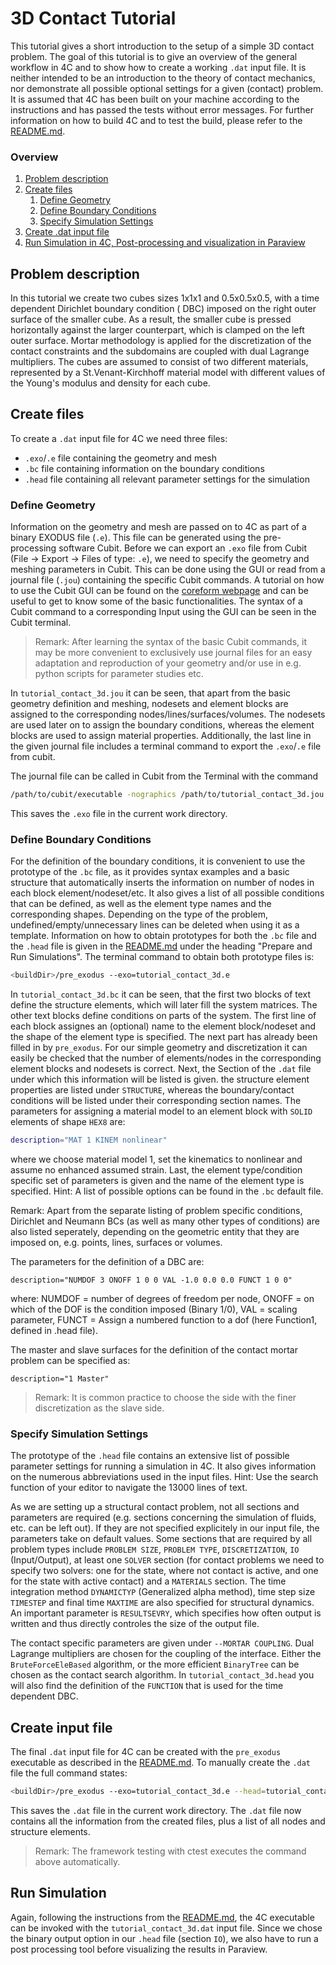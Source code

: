 # 3D Contact Tutorial

This tutorial gives a short introduction to the setup of a simple 3D contact problem. The goal of this tutorial is to
give an overview of the general workflow in 4C and to show how to create a working `.dat` input file. It is neither
intended to be an introduction to the theory of contact mechanics, nor demonstrate all possible optional settings for a
given (contact) problem. It is assumed that 4C has been built on your machine according to the instructions and has
passed the tests without error messages. For further information on how to build 4C and to test the build, please refer
to the [README.md](https://gitlab.lrz.de/baci/baci/blob/main/README.md).

### Overview

1. [Problem description](#problem-description)
1. [Create files](#create-files)
    1. [Define Geometry](#define-geometry)
    1. [Define Boundary Conditions](#define-boundary-conditions)
    1. [Specify Simulation Settings](#specify-simulation-settings)
1. [Create .dat input file](#create-input-file)
1. [Run Simulation in 4C, Post-processing and visualization in Paraview](#run-simulation)

## Problem description

In this tutorial we create two cubes sizes 1x1x1 and 0.5x0.5x0.5, with a time dependent Dirichlet boundary condition (
DBC) imposed on the right outer surface of the smaller cube. As a result, the smaller cube is pressed horizontally
against the larger counterpart, which is clamped on the left outer surface. Mortar methodology is applied for the
discretization of the contact constraints and the subdomains are coupled with dual Lagrange multipliers. The cubes are
assumed to consist of two different materials, represented by a St.Venant-Kirchhoff material model with different values
of the Young's modulus and density for each cube.

## Create files

To create a `.dat` input file for 4C we need three files:

- `.exo`/`.e` file containing the geometry and mesh
- `.bc` file containing information on the boundary conditions
- `.head` file containing all relevant parameter settings for the simulation

### Define Geometry

Information on the geometry and mesh are passed on to 4C as part of a binary EXODUS file (`.e`). This file can be
generated using the pre-processing software Cubit. Before we can export an `.exo` file from Cubit (File -> Export ->
Files of type: `.e`), we need to specify the geometry and meshing parameters in Cubit. This can be done using the GUI or
read from a journal file (`.jou`) containing the specific Cubit commands. A tutorial on how to use the Cubit GUI can be
found on the [coreform webpage](https://coreform.com/products/coreform-cubit/tutorials/) and can be useful to get to
know some of the basic functionalities. The syntax of a Cubit command to a corresponding Input using the GUI can be seen
in the Cubit terminal.

> Remark: After learning the syntax of the basic Cubit commands, it may be more convenient to exclusively use journal
> files for an easy adaptation and reproduction of your geometry and/or use in e.g. python scripts for parameter studies
> etc.

In `tutorial_contact_3d.jou` it can be seen, that apart from the basic geometry definition and meshing, nodesets and
element blocks are assigned to the corresponding nodes/lines/surfaces/volumes. The nodesets are used later on to assign
the boundary conditions, whereas the element blocks are used to assign material properties. Additionally, the last line
in the given journal file includes a terminal command to export the `.exo`/`.e` file from cubit.

The journal file can be called in Cubit from the Terminal with the command

```bash
/path/to/cubit/executable -nographics /path/to/tutorial_contact_3d.jou
```

This saves the `.exo` file in the current work directory.

### Define Boundary Conditions

For the definition of the boundary conditions, it is convenient to use the prototype of the `.bc` file, as it provides
syntax examples and a basic structure that automatically inserts the information on number of nodes in each block
element/nodeset/etc. It also gives a list of all possible conditions that can be defined, as well as the element type
names and the corresponding shapes. Depending on the type of the problem, undefined/empty/unnecessary lines can be
deleted when using it as a template. Information on how to obtain prototypes for both the `.bc` file and the `.head`
file is given in the [README.md](https://gitlab.lrz.de/baci/baci/blob/main/README.md) under the heading "Prepare and Run
Simulations". The terminal command to obtain both prototype files is:

```bash
<buildDir>/pre_exodus --exo=tutorial_contact_3d.e
```

In `tutorial_contact_3d.bc` it can be seen, that the first two blocks of text define the structure elements, which will
later fill the system matrices. The other text blocks define conditions on parts of the system. The first line of each
block assignes an (optional) name to the element block/nodeset and the shape of the element type is specified. The next
part has already been filled in by `pre_exodus`. For our simple geometry and discretization it can easily be checked
that the number of elements/nodes in the corresponding element blocks and nodesets is correct. Next, the Section of
the `.dat` file under which this information will be listed is given. the structure element properties are listed
under `STRUCTURE`, whereas the boundary/contact conditions will be listed under their corresponding section names. The
parameters for assigning a material model to an element block with `SOLID` elements of shape `HEX8` are:

```bash
description="MAT 1 KINEM nonlinear"
```

where we choose material model 1, set the kinematics to nonlinear and assume no enhanced assumed strain. Last, the
element type/condition specific set of parameters is given and the name of the element type is specified. Hint: A list
of possible options can be found in the `.bc` default file.

Remark: Apart from the separate listing of problem specific conditions, Dirichlet and Neumann BCs (as well as many other
types of conditions) are also listed seperately, depending on the geometric entity that they are imposed on, e.g.
points, lines, surfaces or volumes.

The parameters for the definition of a DBC are:

```description="NUMDOF 3 ONOFF 1 0 0 VAL -1.0 0.0 0.0 FUNCT 1 0 0"```

where: NUMDOF = number of degrees of freedom per node, ONOFF = on which of the DOF is the condition imposed (Binary
1/0), VAL = scaling parameter, FUNCT = Assign a numbered function to a dof (here Function1, defined in .head file).

The master and slave surfaces for the definition of the contact mortar problem can be specified as:

```description="1 Master"```

> Remark: It is common practice to choose the side with the finer discretization as the slave side.

### Specify Simulation Settings

The prototype of the `.head` file contains an extensive list of possible parameter settings for running a simulation in
4C. It also gives information on the numerous abbreviations used in the input files. Hint: Use the search function of
your editor to navigate the 13000 lines of text.

As we are setting up a structural contact problem, not all sections and parameters are required (e.g. sections
concerning the simulation of fluids, etc. can be left out). If they are not specified explicitely in our input file, the
parameters take on default values. Some sections that are required by all problem types
include `PROBLEM SIZE`, `PROBLEM TYPE`, `DISCRETIZATION`, `IO` (Input/Output), at least one `SOLVER` section (for
contact problems we need to specify two solvers: one for the state, where not contact is active, and one for the state
with active contact) and a `MATERIALS` section. The time integration method `DYNAMICTYP` (Generalized alpha method),
time step size `TIMESTEP` and final time `MAXTIME` are also specified for structural dynamics. An important parameter
is `RESULTSEVRY`, which specifies how often output is written and thus directly controles the size of the output file.

The contact specific parameters are given under `--MORTAR COUPLING`. Dual Lagrange multipliers are chosen for the
coupling of the interface. Either the `BruteForceEleBased` algorithm, or the more efficient `BinaryTree` can be chosen
as the contact search algorithm. In `tutorial_contact_3d.head` you will also find the definition of the `FUNCTION` that
is used for the time dependent DBC.

## Create input file

The final `.dat` input file for 4C can be created with the `pre_exodus` executable as described in
the [README.md](https://gitlab.lrz.de/baci/baci/blob/main/README.md). To manually create the `.dat` file the full
command states:

```bash
<buildDir>/pre_exodus --exo=tutorial_contact_3d.e --head=tutorial_contact_3d.head --bc=tutorial_contact_3d.bc --dat=tutorial_contact_3d.dat
```

This saves the `.dat` file in the current work directory. The `.dat` file now contains all the information from the
created files, plus a list of all nodes and structure elements.

> Remark: The framework testing with ctest executes the command above automatically.

## Run Simulation

Again, following the instructions from the [README.md](https://gitlab.lrz.de/baci/baci/blob/main/README.md), the 4C
executable can be invoked with the `tutorial_contact_3d.dat` input file. Since we chose the binary output option in
our `.head` file (section `IO`), we also have to run a post processing tool before visualizing the results in Paraview.



